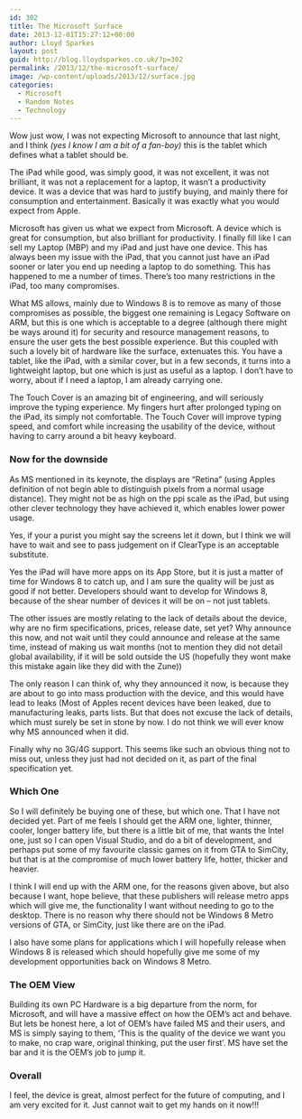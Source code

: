 ```yaml
---
id: 302
title: The Microsoft Surface
date: 2013-12-01T15:27:12+00:00
author: Lloyd Sparkes
layout: post
guid: http://blog.lloydsparkes.co.uk/?p=302
permalink: /2013/12/the-microsoft-surface/
image: /wp-content/uploads/2013/12/surface.jpg
categories:
  - Microsoft
  - Random Notes
  - Technology
---
```

Wow just wow, I was not expecting Microsoft to announce that last night, and I think _(yes I know I am a bit of a fan-boy)_ this is the tablet which defines what a tablet should be.

The iPad while good, was simply good, it was not excellent, it was not brilliant, it was not a replacement for a laptop, it wasn&#8217;t a productivity device. It was a device that was hard to justify buying, and mainly there for consumption and entertainment. Basically it was exactly what you would expect from Apple.

Microsoft has given us what we expect from Microsoft. A device which is great for consumption, but also brilliant for productivity. I finally fill like I can sell my Laptop (MBP) and my iPad and just have one device. This has always been my issue with the iPad, that you cannot just have an iPad sooner or later you end up needing a laptop to do something. This has happened to me a number of times. There&#8217;s too many restrictions in the iPad, too many compromises.

What MS allows, mainly due to Windows 8 is to remove as many of those compromises as possible, the biggest one remaining is Legacy Software on ARM, but this is one which is acceptable to a degree (although there might be ways around it) for security and resource management reasons, to ensure the user gets the best possible experience. But this coupled with such a lovely bit of hardware like the surface, extenuates this. You have a tablet, like the iPad, with a similar cover, but in a few seconds, it turns into a lightweight laptop, but one which is just as useful as a laptop. I don&#8217;t have to worry, about if I need a laptop, I am already carrying one.

The Touch Cover is an amazing bit of engineering, and will seriously improve the typing experience. My fingers hurt after prolonged typing on the iPad, its simply not comfortable. The Touch Cover will improve typing speed, and comfort while increasing the usability of the device, without having to carry around a bit heavy keyboard.

### Now for the downside

As MS mentioned in its keynote, the displays are &#8220;Retina&#8221; (using Apples definition of not begin able to distinguish pixels from a normal usage distance). They might not be as high on the ppi scale as the iPad, but using other clever technology they have achieved it, which enables lower power usage.

Yes, if your a purist you might say the screens let it down, but I think we will have to wait and see to pass judgement on if ClearType is an acceptable substitute.

Yes the iPad will have more apps on its App Store, but it is just a matter of time for Windows 8 to catch up, and I am sure the quality will be just as good if not better. Developers should want to develop for Windows 8, because of the shear number of devices it will be on &#8211; not just tablets.

The other issues are mostly relating to the lack of details about the device, why are no firm specifications, prices, release date, set yet? Why announce this now, and not wait until they could announce and release at the same time, instead of making us wait months (not to mention they did not detail global availability, if it will be sold outside the US (hopefully they wont make this mistake again like they did with the Zune))

The only reason I can think of, why they announced it now, is because they are about to go into mass production with the device, and this would have lead to leaks (Most of Apples recent devices have been leaked, due to manufacturing leaks, parts lists. But that does not excuse the lack of details, which must surely be set in stone by now. I do not think we will ever know why MS announced when it did.

Finally why no 3G/4G support. This seems like such an obvious thing not to miss out, unless they just had not decided on it, as part of the final specification yet.

### Which One

So I will definitely be buying one of these, but which one. That I have not decided yet. Part of me feels I should get the ARM one, lighter, thinner, cooler, longer battery life, but there is a little bit of me, that wants the Intel one, just so I can open Visual Studio, and do a bit of development, and perhaps put some of my favourite classic games on it from GTA to SimCity, but that is at the compromise of much lower battery life, hotter, thicker and heavier.

I think I will end up with the ARM one, for the reasons given above, but also because I want, hope believe, that these publishers will release metro apps which will give me, the functionality I want without needing to go to the desktop. There is no reason why there should not be Windows 8 Metro versions of GTA, or SimCity, just like there are on the iPad.

I also have some plans for applications which I will hopefully release when Windows 8 is released which should hopefully give me some of my development opportunities back on Windows 8 Metro.

### The OEM View

Building its own PC Hardware is a big departure from the norm, for Microsoft, and will have a massive effect on how the OEM&#8217;s act and behave. But lets be honest here, a lot of OEM&#8217;s have failed MS and their users, and MS is simply saying to them, &#8216;This is the quality of the device we want you to make, no crap ware, original thinking, put the user first&#8217;. MS have set the bar and it is the OEM&#8217;s job to jump it.

### Overall

I feel, the device is great, almost perfect for the future of computing, and I am very excited for it. Just cannot wait to get my hands on it now!!!